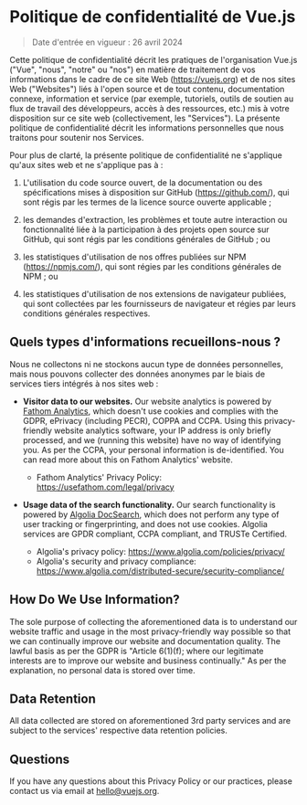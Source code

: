 # Politique de confidentialité de Vue.js

> Date d'entrée en vigueur : 26 avril 2024

Cette politique de confidentialité décrit les pratiques de l'organisation Vue.js ("Vue", "nous", "notre" ou "nos") en matière de traitement de vos informations dans le cadre de ce site Web (https://vuejs.org) et de nos sites Web ("Websites") liés à l'open source et de tout contenu, documentation connexe, information et service (par exemple, tutoriels, outils de soutien au flux de travail des développeurs, accès à des ressources, etc.) mis à votre disposition sur ce site web (collectivement, les "Services"). La présente politique de confidentialité décrit les informations personnelles que nous traitons pour soutenir nos Services.

Pour plus de clarté, la présente politique de confidentialité ne s'applique qu'aux sites web et ne s'applique pas à :

1. L'utilisation du code source ouvert, de la documentation ou des spécifications mises à disposition sur GitHub (https://github.com/), qui sont régis par les termes de la licence source ouverte applicable ;

2. les demandes d'extraction, les problèmes et toute autre interaction ou fonctionnalité liée à la participation à des projets open source sur GitHub, qui sont régis par les conditions générales de GitHub ; ou

3. les statistiques d'utilisation de nos offres publiées sur NPM (https://npmjs.com/), qui sont régies par les conditions générales de NPM ; ou

4. les statistiques d'utilisation de nos extensions de navigateur publiées, qui sont collectées par les fournisseurs de navigateur et régies par leurs conditions générales respectives.

## Quels types d'informations recueillons-nous ?

Nous ne collectons ni ne stockons aucun type de données personnelles, mais nous pouvons collecter des données anonymes par le biais de services tiers intégrés à nos sites web :

- **Visitor data to our websites.** Our website analytics is powered by [Fathom Analytics](https://usefathom.com/), which doesn't use cookies and complies with the GDPR, ePrivacy (including PECR), COPPA and CCPA. Using this privacy-friendly website analytics software, your IP address is only briefly processed, and we (running this website) have no way of identifying you. As per the CCPA, your personal information is de-identified. You can read more about this on Fathom Analytics' website.

  - Fathom Analytics' Privacy Policy: https://usefathom.com/legal/privacy

- **Usage data of the search functionality.** Our search functionality is powered by [Algolia DocSearch](https://docsearch.algolia.com/), which does not perform any type of user tracking or fingerprinting, and does not use cookies. Algolia services are GPDR compliant, CCPA compliant, and TRUSTe Certified.

  - Algolia's privacy policy: https://www.algolia.com/policies/privacy/
  - Algolia's security and privacy compliance: https://www.algolia.com/distributed-secure/security-compliance/

## How Do We Use Information?

The sole purpose of collecting the aforementioned data is to understand our website traffic and usage in the most privacy-friendly way possible so that we can continually improve our website and documentation quality. The lawful basis as per the GDPR is "Article 6(1)(f); where our legitimate interests are to improve our website and business continually." As per the explanation, no personal data is stored over time.

## Data Retention

All data collected are stored on aforementioned 3rd party services and are subject to the services' respective data retention policies.

## Questions

If you have any questions about this Privacy Policy or our practices, please contact us via email at hello@vuejs.org.